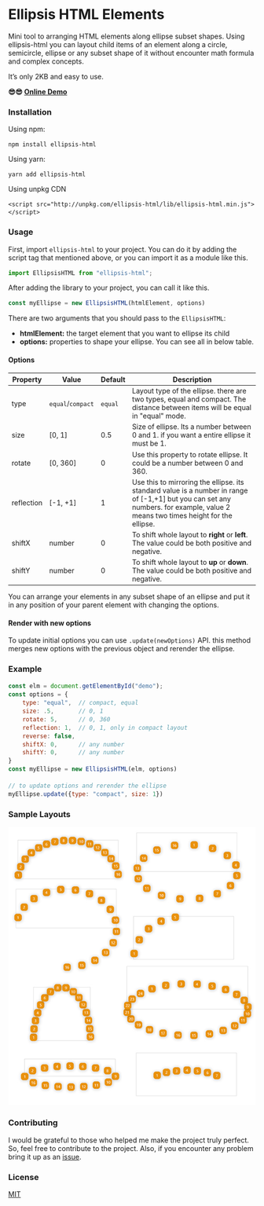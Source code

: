# Ellipsis HTML Elements

Mini tool to arranging HTML elements along ellipse subset shapes. Using ellipsis-html you can layout child items of an 
element along a circle, semicircle, ellipse or any subset shape of it without encounter math formula and complex concepts.

It’s only 2KB and easy to use.

**😎😎 [Online Demo](https://behnamazimi.github.io/ellipsis-html/)**

### Installation

Using npm:
```
npm install ellipsis-html
```

Using yarn:
```
yarn add ellipsis-html
```

Using unpkg CDN
```
<script src="http://unpkg.com/ellipsis-html/lib/ellipsis-html.min.js"></script>
```

### Usage
First, import `ellipsis-html` to your project. You can do it by adding the script tag that mentioned above, or you can
 import it as a module like this.
```javascript
import EllipsisHTML from "ellipsis-html";
``` 
 
After adding the library to your project, you can call it like this.
```javascript
const myEllipse = new EllipsisHTML(htmlElement, options)
``` 

There are two arguments that you should pass to the `EllipsisHTML`:
* **htmlElement:** the target element that you want to ellipse its child
* **options:** properties to shape your ellipse. You can see all in below table. 

#### Options

Property | Value | Default | Description
--- | --- | --- | ---
type | `equal`/`compact` | `equal` | Layout type of the ellipse. there are two types, equal and compact. The distance between items will be equal in "equal" mode. 
size | [0, 1] | 0.5 | Size of ellipse. Its a number between 0 and 1. if you want a entire ellipse it must be 1.
rotate | [0, 360] | 0 | Use this property to rotate ellipse. It could be a number between 0 and 360.  
reflection | [-1, +1] | 1 | Use this to mirroring the ellipse. its standard value is a number in range of [-1,+1] but you can set any numbers. for example, value 2 means two times height for the ellipse.   
shiftX | number | 0 | To shift whole layout to **right** or **left**. The value could be both positive and negative.
shiftY | number | 0 | To shift whole layout to **up** or **down**. The value could be both positive and negative.   

You can arrange your elements in any subset shape of an ellipse and put it in any position of your parent element with changing the options.

#### Render with new options
To update initial options you can use `.update(newOptions)` API. this method merges new options with the previous object 
and rerender the ellipse.   

### Example
```javascript
const elm = document.getElementById("demo");
const options = {
    type: "equal",  // compact, equal
    size: .5,       // 0, 1
    rotate: 5,      // 0, 360
    reflection: 1,  // 0, 1, only in compact layout
    reverse: false, 
    shiftX: 0,      // any number
    shiftY: 0,      // any number
}
const myEllipse = new EllipsisHTML(elm, options)

// to update options and rerender the ellipse
myEllipse.update({type: "compact", size: 1})
``` 

### Sample Layouts
![Ellipsis elements samples](./demo/samples.jpg)

### Contributing
I would be grateful to those who helped me make the project truly perfect. So, feel free to contribute to the project. 
Also, if you encounter any problem bring it up as an [issue](https://github.com/behnamazimi/ellipsis-html/issues/new).  

### License

[MIT](https://github.com/behnamazimi/ellipsis-html/blob/master/LICENSE)
